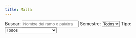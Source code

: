 ```yaml
---
title: Malla
---
```


<div class="controls">
  <label>Buscar:
    <input id="q" type="search" placeholder="Nombre del ramo o palabra clave" />
  </label>
  <label>Semestre:
    <select id="sem">
      <option value="">Todos</option>
    </select>
  </label>
  <label>Tipo:
    <select id="tipo">
      <option value="">Todos</option>
      <option>Proyectual</option>
      <option>Teoría e Investigación</option>
      <option>Comunicación y Gestión</option>
      <option>Ciencia y Tecnología</option>
      <option>Morfología</option>
      <option>Idioma / Transversal</option>
      <option>Electivo</option>
      <option>Práctica / Título</option>
    </select>
  </label>
</div>

<div id="grid" class="grid"></div>

<script>
const DATA_URL = 'data/cursos.json';
const STORAGE_KEY = 'mallaUChileEstados_v1';
const ESTADOS = ['Pendiente','En curso','Aprobado'];
const $ = (s)=>document.querySelector(s);
const norm = (s)=> (s||'').toLowerCase().normalize('NFD').replace(/\\p{Diacritic}/gu,'');

function load(){ try{return JSON.parse(localStorage.getItem(STORAGE_KEY)||'{}')}catch(e){return {}}}
function save(m){ localStorage.setItem(STORAGE_KEY, JSON.stringify(m)) }
let estados = load();

async function init(){
  const res = await fetch(DATA_URL);
  const data = await res.json();
  renderSemestres(data);
  renderGrid(data);
  bind(data);
}
function renderSemestres(data){
  const sems = [...new Set(data.cursos.map(c=>c.semestre))].sort((a,b)=>a-b);
  const sel = document.getElementById('sem');
  sems.forEach(s=>{ const o=document.createElement('option'); o.value=s; o.textContent=s; sel.appendChild(o); });
}
function cardHTML(c){
  const id = c.id;
  const estado = estados[id] ?? 0;
  const badge = ESTADOS[estado];
  return `
  <label class="card state-${estado}" data-id="${id}">
    <input type="checkbox" aria-label="alternar estado" />
    <div class="card-top">
      <span class="badge">${badge}</span>
      <span class="creditos">${c.creditos ? c.creditos + ' SCT' : ''}</span>
    </div>
    <h3>${c.nombre}</h3>
    <div class="meta">
      <span class="pill">S${c.semestre}</span>
      ${c.tipo ? `<span class="pill">${c.tipo}</span>`: ''}
    </div>
    ${c.prerrequisitos && c.prerrequisitos.length ? `<div class="pre">Pre: ${c.prerrequisitos.join(', ')}</div>`:''}
  </label>`;
}
function renderGrid(data){
  const q = norm(document.getElementById('q').value);
  const sem = document.getElementById('sem').value;
  const tipo = document.getElementById('tipo').value;
  const grid = document.getElementById('grid');
  const items = data.cursos.filter(c=>{
    const okQ = !q || norm(c.nombre).includes(q);
    const okS = !sem || String(c.semestre)===String(sem);
    const okT = !tipo || c.tipo===tipo;
    return okQ && okS && okT;
  }).sort((a,b)=> a.semestre===b.semestre ? a.orden-b.orden : a.semestre-b.semestre);
  grid.innerHTML = items.map(cardHTML).join('');
  grid.querySelectorAll('.card').forEach(card=>{
    card.addEventListener('click', (ev)=>{
      ev.preventDefault();
      const id = card.getAttribute('data-id');
      const cur = estados[id] ?? 0;
      const next = (cur + 1) % 3;
      estados[id] = next; save(estados);
      card.classList.remove('state-0','state-1','state-2');
      card.classList.add('state-'+next);
      card.querySelector('.badge').textContent = ESTADOS[next];
    });
  });
}
function bind(data){
  document.getElementById('q').addEventListener('input', ()=>renderGrid(data));
  document.getElementById('sem').addEventListener('change', ()=>renderGrid(data));
  document.getElementById('tipo').addEventListener('change', ()=>renderGrid(data));
}
init();
</script>
